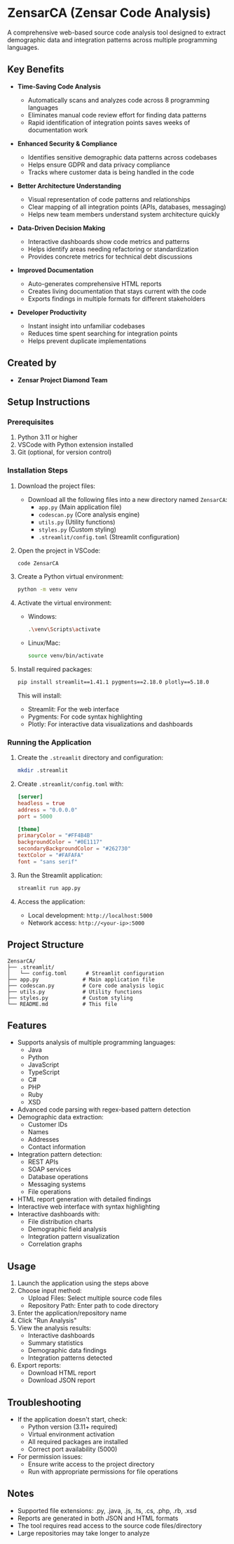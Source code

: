 # ZensarCA (Zensar Code Analysis)

A comprehensive web-based source code analysis tool designed to extract demographic data and integration patterns across multiple programming languages.

## Key Benefits
- **Time-Saving Code Analysis**
  - Automatically scans and analyzes code across 8 programming languages
  - Eliminates manual code review effort for finding data patterns
  - Rapid identification of integration points saves weeks of documentation work

- **Enhanced Security & Compliance**
  - Identifies sensitive demographic data patterns across codebases
  - Helps ensure GDPR and data privacy compliance
  - Tracks where customer data is being handled in the code

- **Better Architecture Understanding**
  - Visual representation of code patterns and relationships
  - Clear mapping of all integration points (APIs, databases, messaging)
  - Helps new team members understand system architecture quickly

- **Data-Driven Decision Making**
  - Interactive dashboards show code metrics and patterns
  - Helps identify areas needing refactoring or standardization
  - Provides concrete metrics for technical debt discussions

- **Improved Documentation**
  - Auto-generates comprehensive HTML reports
  - Creates living documentation that stays current with the code
  - Exports findings in multiple formats for different stakeholders

- **Developer Productivity**
  - Instant insight into unfamiliar codebases
  - Reduces time spent searching for integration points
  - Helps prevent duplicate implementations


## Created by
- **Zensar Project Diamond Team**

## Setup Instructions

### Prerequisites
1. Python 3.11 or higher
2. VSCode with Python extension installed
3. Git (optional, for version control)

### Installation Steps

1. Download the project files:
   - Download all the following files into a new directory named `ZensarCA`:
     - `app.py` (Main application file)
     - `codescan.py` (Core analysis engine)
     - `utils.py` (Utility functions)
     - `styles.py` (Custom styling)
     - `.streamlit/config.toml` (Streamlit configuration)

2. Open the project in VSCode:
   ```bash
   code ZensarCA
   ```

3. Create a Python virtual environment:
   ```bash
   python -m venv venv
   ```

4. Activate the virtual environment:
   - Windows:
     ```bash
     .\venv\Scripts\activate
     ```
   - Linux/Mac:
     ```bash
     source venv/bin/activate
     ```

5. Install required packages:
   ```bash
   pip install streamlit==1.41.1 pygments==2.18.0 plotly==5.18.0
   ```
   This will install:
   - Streamlit: For the web interface
   - Pygments: For code syntax highlighting
   - Plotly: For interactive data visualizations and dashboards

### Running the Application

1. Create the `.streamlit` directory and configuration:
   ```bash
   mkdir .streamlit
   ```

2. Create `.streamlit/config.toml` with:
   ```toml
   [server]
   headless = true
   address = "0.0.0.0"
   port = 5000

   [theme]
   primaryColor = "#FF4B4B"
   backgroundColor = "#0E1117"
   secondaryBackgroundColor = "#262730"
   textColor = "#FAFAFA"
   font = "sans serif"
   ```

3. Run the Streamlit application:
   ```bash
   streamlit run app.py
   ```

4. Access the application:
   - Local development: `http://localhost:5000`
   - Network access: `http://<your-ip>:5000`

## Project Structure

```
ZensarCA/
├── .streamlit/
│   └── config.toml      # Streamlit configuration
├── app.py              # Main application file
├── codescan.py         # Core code analysis logic
├── utils.py            # Utility functions
├── styles.py           # Custom styling
└── README.md           # This file
```

## Features
- Supports analysis of multiple programming languages:
  - Java
  - Python
  - JavaScript
  - TypeScript
  - C#
  - PHP
  - Ruby
  - XSD
- Advanced code parsing with regex-based pattern detection
- Demographic data extraction:
  - Customer IDs
  - Names
  - Addresses
  - Contact information
- Integration pattern detection:
  - REST APIs
  - SOAP services
  - Database operations
  - Messaging systems
  - File operations
- HTML report generation with detailed findings
- Interactive web interface with syntax highlighting
- Interactive dashboards with:
  - File distribution charts
  - Demographic field analysis
  - Integration pattern visualization
  - Correlation graphs

## Usage
1. Launch the application using the steps above
2. Choose input method:
   - Upload Files: Select multiple source code files
   - Repository Path: Enter path to code directory
3. Enter the application/repository name
4. Click "Run Analysis"
5. View the analysis results:
   - Interactive dashboards
   - Summary statistics
   - Demographic data findings
   - Integration patterns detected
6. Export reports:
   - Download HTML report
   - Download JSON report

## Troubleshooting
- If the application doesn't start, check:
  - Python version (3.11+ required)
  - Virtual environment activation
  - All required packages are installed
  - Correct port availability (5000)
- For permission issues:
  - Ensure write access to the project directory
  - Run with appropriate permissions for file operations

## Notes
- Supported file extensions: .py, .java, .js, .ts, .cs, .php, .rb, .xsd
- Reports are generated in both JSON and HTML formats
- The tool requires read access to the source code files/directory
- Large repositories may take longer to analyze